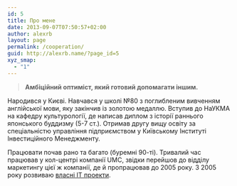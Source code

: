 ```yaml
---
id: 5
title: Про мене
date: 2013-09-07T07:50:57+02:00
author: alexrb
layout: page
permalink: /cooperation/
guid: http://alexrb.name/?page_id=5
xyz_smap:
  - "1"
---
```

> **Амбіційний оптиміст, який готовий допомагати іншим.**

Народився у Києві. Навчався у школі №80 з поглибленим вивченням англійської мови, яку закінчив із золотою медаллю. Вступив до НаУКМА на кафедру культурології, де написав диплом з історії раннього японського буддизму (5-7 ст.). Отримав другу вищу освіту за спеціальністю управління підприємством у Київському Інституті Інвестиційного Менеджменту.

Працювати почав рано та багато (буремні 90-ті). Тривалий час працював у кол-центрі компанії UMC, звідки перейшов до відділу маркетингу цієї ж компанії, де й пропрацював до 2005 року. З 2005 року розвиваю [власні ІТ проекти](http://alexrb.name/pro-mene/projects/).
